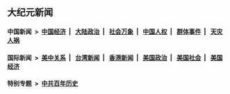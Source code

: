 ## 大纪元新闻

#### 中国新闻 &nbsp;>&nbsp; [中国经济](indexes/ncid283/README.md?01250845) &nbsp;| &nbsp; [大陆政治](indexes/ncid277/README.md?01250845) &nbsp;| &nbsp; [社会万象](indexes/ncid282/README.md?01250845) &nbsp;| &nbsp; [中国人权](indexes/ncid278/README.md?01250845) &nbsp;| &nbsp; [群体事件](indexes/ncid279/README.md?01250845) &nbsp;| &nbsp; [天灾人祸](indexes/ncid280/README.md?01250845)

#### 国际新闻 &nbsp;>&nbsp; [美中关系](indexes/nf1412576/README.md?01250845) &nbsp;| &nbsp; [台湾新闻](indexes/ncid1349361/README.md?01250845) &nbsp;| &nbsp; [香港新闻](indexes/ncid1349362/README.md?01250845) &nbsp;| &nbsp; [美国政治](indexes/ncid1078159/README.md?01250845) &nbsp;| &nbsp; [美国社会](indexes/ncid1078160/README.md?01250845) &nbsp;| &nbsp; [美国经济](indexes/ncid1078158/README.md?01250845)

#### 特别专题 &nbsp;>&nbsp; [中共百年历史](https://github.com/epoch-news/epoch-special/blob/master/README.md?01250845)  

